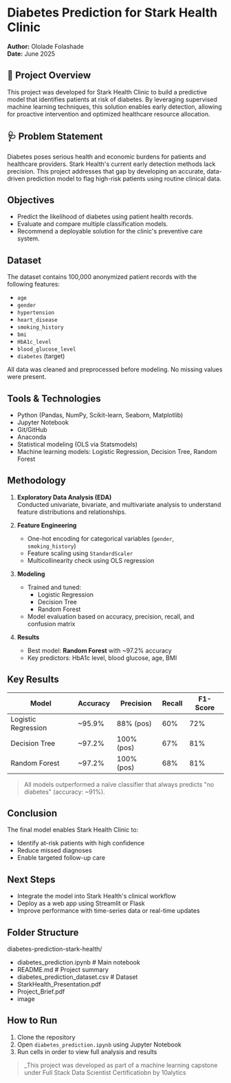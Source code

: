 # Diabetes Prediction for Stark Health Clinic

**Author:** Ololade Folashade  
**Date:** June 2025

## 📌 Project Overview
This project was developed for Stark Health Clinic to build a predictive model that identifies patients at risk of diabetes. By leveraging supervised machine learning techniques, this solution enables early detection, allowing for proactive intervention and optimized healthcare resource allocation.

## 🩺 Problem Statement
Diabetes poses serious health and economic burdens for patients and healthcare providers. Stark Health's current early detection methods lack precision. This project addresses that gap by developing an accurate, data-driven prediction model to flag high-risk patients using routine clinical data.

## Objectives
- Predict the likelihood of diabetes using patient health records.
- Evaluate and compare multiple classification models.
- Recommend a deployable solution for the clinic's preventive care system.

## Dataset
The dataset contains 100,000 anonymized patient records with the following features:
- `age`
- `gender`
- `hypertension`
- `heart_disease`
- `smoking_history`
- `bmi`
- `HbA1c_level`
- `blood_glucose_level`
- `diabetes` (target)

All data was cleaned and preprocessed before modeling. No missing values were present.

## Tools & Technologies
- Python (Pandas, NumPy, Scikit-learn, Seaborn, Matplotlib)
- Jupyter Notebook
- Git/GitHub
- Anaconda
- Statistical modeling (OLS via Statsmodels)
- Machine learning models: Logistic Regression, Decision Tree, Random Forest

## Methodology
1. **Exploratory Data Analysis (EDA)**  
   Conducted univariate, bivariate, and multivariate analysis to understand feature distributions and relationships.

2. **Feature Engineering**  
   - One-hot encoding for categorical variables (`gender`, `smoking_history`)  
   - Feature scaling using `StandardScaler`  
   - Multicollinearity check using OLS regression

3. **Modeling**  
   - Trained and tuned:  
     - Logistic Regression  
     - Decision Tree  
     - Random Forest  
   - Model evaluation based on accuracy, precision, recall, and confusion matrix

4. **Results**  
   - Best model: **Random Forest** with ~97.2% accuracy  
   - Key predictors: HbA1c level, blood glucose, age, BMI

## Key Results
| Model              | Accuracy | Precision | Recall | F1-Score |
|--------------------|----------|-----------|--------|----------|
| Logistic Regression | ~95.9%   | 88% (pos) | 60%    | 72%      |
| Decision Tree       | ~97.2%   | 100% (pos)| 67%    | 81%      |
| Random Forest       | ~97.2%   | 100% (pos)| 68%    | 81%      |

> All models outperformed a naïve classifier that always predicts "no diabetes" (accuracy: ~91%).

## Conclusion
The final model enables Stark Health Clinic to:
- Identify at-risk patients with high confidence
- Reduce missed diagnoses
- Enable targeted follow-up care

## Next Steps
- Integrate the model into Stark Health's clinical workflow
- Deploy as a web app using Streamlit or Flask
- Improve performance with time-series data or real-time updates

## Folder Structure
diabetes-prediction-stark-health/
- diabetes_prediction.ipynb # Main notebook
- README.md # Project summary
- diabetes_prediction_dataset.csv # Dataset
- StarkHealth_Presentation.pdf
- Project_Brief.pdf
- image


## How to Run
1. Clone the repository  
2. Open `diabetes_prediction.ipynb` using Jupyter Notebook  
3. Run cells in order to view full analysis and results

> _This project was developed as part of a machine learning capstone under Full Stack Data Scientist Certificatiobn by 10alytics
